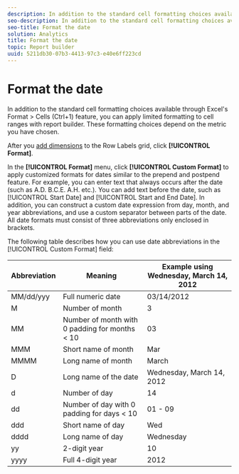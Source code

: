 ```yaml
---
description: In addition to the standard cell formatting choices available through Excel's Format > Cells (Ctrl+1) feature, you can apply limited formatting to cell ranges with report builder. These formatting choices depend on the metric you have chosen.
seo-description: In addition to the standard cell formatting choices available through Excel's Format > Cells (Ctrl+1) feature, you can apply limited formatting to cell ranges with report builder. These formatting choices depend on the metric you have chosen.
seo-title: Format the date
solution: Analytics
title: Format the date
topic: Report builder
uuid: 5211db30-07b3-4413-97c3-e40e6ff223cd
---
```


# Format the date

In addition to the standard cell formatting choices available through Excel's Format > Cells (Ctrl+1) feature, you can apply limited formatting to cell ranges with report builder. These formatting choices depend on the metric you have chosen.

After you [add dimensions](../../../analyze/report-builder/layout/c-metrics-dimensions/t-add-metrics-and-dimensions.md#task_E3F520C020F64C5A96DC5C96FEF71FC4) to the Row Labels grid, click **[!UICONTROL Format]**.

In the **[!UICONTROL Format]** menu, click **[!UICONTROL Custom Format]** to apply customized formats for dates similar to the prepend and postpend feature. For example, you can enter text that always occurs after the date (such as A.D. B.C.E. A.H. etc.). You can add text before the date, such as [!UICONTROL Start Date] and [!UICONTROL Start and End Date]. In addition, you can construct a custom date expression from day, month, and year abbreviations, and use a custom separator between parts of the date. All date formats must consist of three abbreviations only enclosed in brackets.

The following table describes how you can use date abbreviations in the [!UICONTROL Custom Format] field: 

| Abbreviation  | Meaning  | Example   using Wednesday, March 14, 2012  |
|--- |--- |--- |
|MM/dd/yyy|Full numeric date|03/14/2012|
|M|Number of month|3|
|MM|Number of month with 0 padding for months < 10|03|
|MMM|Short name of month|Mar|
|MMMM|Long name of month|March|
|D|Long name of the date|Wednesday, March 14, 2012|
|d|Number of day|14|
|dd|Number of day with 0 padding for days < 10|01 - 09|
|ddd|Short name of day|Wed|
|dddd|Long name of day|Wednesday|
|yy|2-digit year|10|
|yyyy|Full 4-digit year|2012|